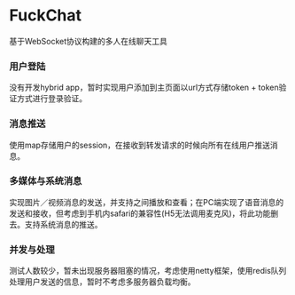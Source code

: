 # FuckChat
基于WebSocket协议构建的多人在线聊天工具

### 用户登陆
没有开发hybrid app，暂时实现用户添加到主页面以url方式存储token + token验证方式进行登录验证。

### 消息推送
使用map存储用户的session，在接收到转发请求的时候向所有在线用户推送消息。

### 多媒体与系统消息
实现图片／视频消息的发送，并支持之间播放和查看；在PC端实现了语音消息的发送和接收，但考虑到手机内safari的兼容性(H5无法调用麦克风)，将此功能删去。支持系统消息的推送。

### 并发与处理
测试人数较少，暂未出现服务器阻塞的情况，考虑使用netty框架，使用redis队列处理用户发送的信息，暂时不考虑多服务器负载均衡。
